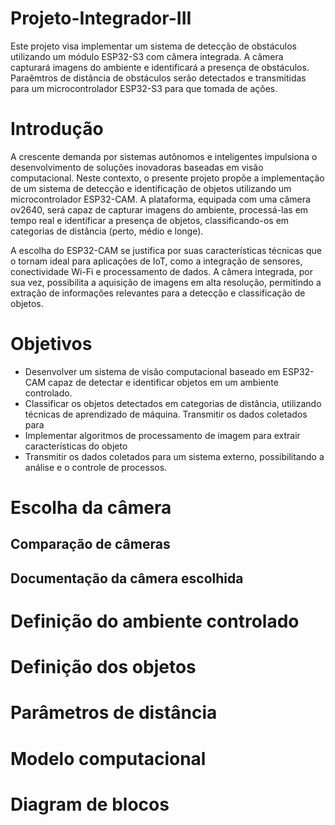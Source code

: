 # Projeto-Integrador-III
Este projeto visa implementar um sistema de detecção de obstáculos utilizando um módulo ESP32-S3 com câmera integrada. A câmera capturará imagens do ambiente e identificará a presença de obstáculos. Paraêmtros de distância de obstáculos serão detectados e transmitidas para um microcontrolador ESP32-S3 para que tomada de ações.  
<h1> Introdução</h1>
<p> A crescente demanda por sistemas autônomos e inteligentes impulsiona o desenvolvimento de soluções inovadoras baseadas em visão computacional. Neste contexto, o presente projeto propõe a implementação de um sistema de detecção e identificação de objetos utilizando um microcontrolador ESP32-CAM. A plataforma, equipada com uma câmera ov2640, será capaz de capturar imagens do ambiente, processá-las em tempo real e identificar a presença de objetos, classificando-os em categorias de distância (perto, médio e longe).

A escolha do ESP32-CAM se justifica por suas características técnicas que o tornam ideal para aplicações de IoT, como a integração de sensores, conectividade Wi-Fi e processamento de dados. A câmera integrada, por sua vez, possibilita a aquisição de imagens em alta resolução, permitindo a extração de informações relevantes para a detecção e classificação de objetos. </p>
<h1>Objetivos</h1>
  <ul>
  <li>Desenvolver um sistema de visão computacional baseado em ESP32-CAM capaz de detectar e identificar objetos em um ambiente controlado.</li>
  <li>Classificar os objetos detectados em categorias de distância, utilizando técnicas de aprendizado de máquina.
Transmitir os dados coletados para</li>
  <li>Implementar algoritmos de processamento de imagem para extrair características do objeto</li >
  <li>Transmitir os dados coletados para um sistema externo, possibilitando a análise e o controle de processos.</li>
  </ul>
  <h1>Escolha da câmera</h1>
  <h2>Comparação de câmeras</h2>
  <h2>Documentação da câmera escolhida</h2>
  <h1>Definição do ambiente controlado</h1>
  <h1>Definição dos objetos</h1>
  <h1>Parâmetros de distância</h1>
  <h1>Modelo computacional</h1>
  <h1>Diagram de blocos</h1>
  